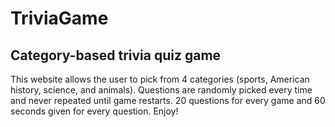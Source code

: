 # TriviaGame

## Category-based trivia quiz game

This website allows the user to pick from 4 categories (sports, American history, science, and animals).
Questions are randomly picked every time and never repeated until game restarts.
20 questions for every game and 60 seconds given for every question.
Enjoy!